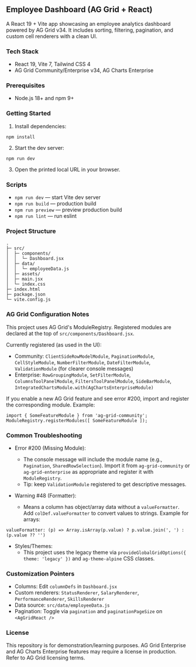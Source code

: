 ## Employee Dashboard (AG Grid + React)

A React 19 + Vite app showcasing an employee analytics dashboard powered by AG Grid v34. It includes sorting, filtering, pagination, and custom cell renderers with a clean UI.

### Tech Stack
- React 19, Vite 7, Tailwind CSS 4
- AG Grid Community/Enterprise v34, AG Charts Enterprise

### Prerequisites
- Node.js 18+ and npm 9+

### Getting Started
1. Install dependencies:
```
npm install
```
2. Start the dev server:
```
npm run dev
```
3. Open the printed local URL in your browser.

### Scripts
- `npm run dev` — start Vite dev server
- `npm run build` — production build
- `npm run preview` — preview production build
- `npm run lint` — run eslint

### Project Structure
```
.
├─ src/
│  ├─ components/
│  │  └─ Dashboard.jsx
│  ├─ data/
│  │  └─ employeeData.js
│  ├─ assets/
│  ├─ main.jsx
│  └─ index.css
├─ index.html
├─ package.json
└─ vite.config.js
```

### AG Grid Configuration Notes
This project uses AG Grid's ModuleRegistry. Registered modules are declared at the top of `src/components/Dashboard.jsx`.

Currently registered (as used in the UI):
- Community: `ClientSideRowModelModule`, `PaginationModule`, `CellStyleModule`, `NumberFilterModule`, `DateFilterModule`, `ValidationModule` (for clearer console messages)
- Enterprise: `RowGroupingModule`, `SetFilterModule`, `ColumnsToolPanelModule`, `FiltersToolPanelModule`, `SideBarModule`, `IntegratedChartsModule.with(AgChartsEnterpriseModule)`

If you enable a new AG Grid feature and see error #200, import and register the corresponding module. Example:
```
import { SomeFeatureModule } from 'ag-grid-community';
ModuleRegistry.registerModules([ SomeFeatureModule ]);
```

### Common Troubleshooting
- Error #200 (Missing Module):
  - The console message will include the module name (e.g., `Pagination`, `SharedRowSelection`). Import it from `ag-grid-community` or `ag-grid-enterprise` as appropriate and register it with `ModuleRegistry`.
  - Tip: keep `ValidationModule` registered to get descriptive messages.

- Warning #48 (Formatter):
  - Means a column has object/array data without a `valueFormatter`. Add `colDef.valueFormatter` to convert values to strings. Example for arrays:
```
valueFormatter: (p) => Array.isArray(p.value) ? p.value.join(', ') : (p.value ?? '')
```

- Styles/Themes:
  - This project uses the legacy theme via `provideGlobalGridOptions({ theme: 'legacy' })` and `ag-theme-alpine` CSS classes.

### Customization Pointers
- Columns: Edit `columnDefs` in `Dashboard.jsx`
- Custom renderers: `StatusRenderer`, `SalaryRenderer`, `PerformanceRenderer`, `SkillsRenderer`
- Data source: `src/data/employeeData.js`
- Pagination: Toggle via `pagination` and `paginationPageSize` on `<AgGridReact />`

### License
This repository is for demonstration/learning purposes. AG Grid Enterprise and AG Charts Enterprise features may require a license in production. Refer to AG Grid licensing terms.


